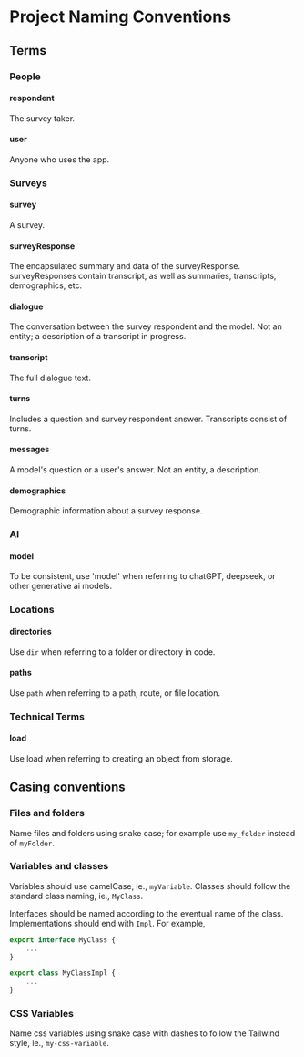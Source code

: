 # Project Naming Conventions

## Terms

### People

#### respondent

The survey taker.

#### user

Anyone who uses the app.

### Surveys

#### survey

A survey.

#### surveyResponse

The encapsulated summary and data of the surveyResponse. surveyResponses contain transcript, as well as summaries, transcripts, demographics, etc.

#### dialogue

The conversation between the survey respondent and the model. Not an entity; a description of a transcript in progress.

#### transcript

The full dialogue text.

#### turns

Includes a question and survey respondent answer. Transcripts consist of turns.

#### messages

A model's question or a user's answer. Not an entity, a description.

#### demographics

Demographic information about a survey response.

### AI

#### model

To be consistent, use 'model' when referring to chatGPT, deepseek, or other generative ai models.

### Locations

#### directories

Use `dir` when referring to a folder or directory in code.

#### paths

Use `path` when referring to a path, route, or file location.

### Technical Terms

#### load

Use load when referring to creating an object from storage.

## Casing conventions

### Files and folders

Name files and folders using snake case; for example use `my_folder` instead of `myFolder`.

### Variables and classes

Variables should use camelCase, ie., `myVariable`. Classes should follow the standard class naming, ie., `MyClass`.

Interfaces should be named according to the eventual name of the class. Implementations should end with `Impl`. For example,

```typescript
export interface MyClass {
    ...
}

export class MyClassImpl {
    ...
}
```

### CSS Variables

Name css variables using snake case with dashes to follow the Tailwind style, ie., `my-css-variable`.
